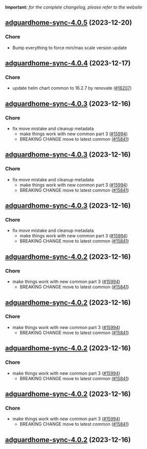 **Important:**
*for the complete changelog, please refer to the website*




## [adguardhome-sync-4.0.5](https://github.com/truecharts/charts/compare/adguardhome-sync-4.0.4...adguardhome-sync-4.0.5) (2023-12-20)

### Chore

- Bump everything to force min/max scale version update
  
  


## [adguardhome-sync-4.0.4](https://github.com/truecharts/charts/compare/adguardhome-sync-4.0.3...adguardhome-sync-4.0.4) (2023-12-17)

### Chore

- update helm chart common to 16.2.7 by renovate ([#16207](https://github.com/truecharts/charts/issues/16207))
  
  


## [adguardhome-sync-4.0.3](https://github.com/truecharts/charts/compare/adguardhome-sync-3.0.3...adguardhome-sync-4.0.3) (2023-12-16)

### Chore

- fix move mistake and cleanup metadata
  - make things work with new common part 3 ([#15994](https://github.com/truecharts/charts/issues/15994))
  - BREAKING CHANGE move to latest common ([#15841](https://github.com/truecharts/charts/issues/15841))
  
  


## [adguardhome-sync-4.0.3](https://github.com/truecharts/charts/compare/adguardhome-sync-3.0.3...adguardhome-sync-4.0.3) (2023-12-16)

### Chore

- fix move mistake and cleanup metadata
  - make things work with new common part 3 ([#15994](https://github.com/truecharts/charts/issues/15994))
  - BREAKING CHANGE move to latest common ([#15841](https://github.com/truecharts/charts/issues/15841))
  
  


## [adguardhome-sync-4.0.3](https://github.com/truecharts/charts/compare/adguardhome-sync-3.0.3...adguardhome-sync-4.0.3) (2023-12-16)

### Chore

- fix move mistake and cleanup metadata
  - make things work with new common part 3 ([#15994](https://github.com/truecharts/charts/issues/15994))
  - BREAKING CHANGE move to latest common ([#15841](https://github.com/truecharts/charts/issues/15841))
  
  


## [adguardhome-sync-4.0.2](https://github.com/truecharts/charts/compare/adguardhome-sync-3.0.3...adguardhome-sync-4.0.2) (2023-12-16)

### Chore

- make things work with new common part 3 ([#15994](https://github.com/truecharts/charts/issues/15994))
  - BREAKING CHANGE move to latest common ([#15841](https://github.com/truecharts/charts/issues/15841))
  
  


## [adguardhome-sync-4.0.2](https://github.com/truecharts/charts/compare/adguardhome-sync-3.0.3...adguardhome-sync-4.0.2) (2023-12-16)

### Chore

- make things work with new common part 3 ([#15994](https://github.com/truecharts/charts/issues/15994))
  - BREAKING CHANGE move to latest common ([#15841](https://github.com/truecharts/charts/issues/15841))
  
  


## [adguardhome-sync-4.0.2](https://github.com/truecharts/charts/compare/adguardhome-sync-3.0.3...adguardhome-sync-4.0.2) (2023-12-16)

### Chore

- make things work with new common part 3 ([#15994](https://github.com/truecharts/charts/issues/15994))
  - BREAKING CHANGE move to latest common ([#15841](https://github.com/truecharts/charts/issues/15841))
  
  


## [adguardhome-sync-4.0.2](https://github.com/truecharts/charts/compare/adguardhome-sync-3.0.3...adguardhome-sync-4.0.2) (2023-12-16)

### Chore

- make things work with new common part 3 ([#15994](https://github.com/truecharts/charts/issues/15994))
  - BREAKING CHANGE move to latest common ([#15841](https://github.com/truecharts/charts/issues/15841))
  
  


## [adguardhome-sync-4.0.2](https://github.com/truecharts/charts/compare/adguardhome-sync-3.0.3...adguardhome-sync-4.0.2) (2023-12-16)

